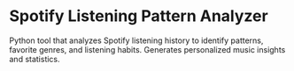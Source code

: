 # Spotify Listening Pattern Analyzer
Python tool that analyzes Spotify listening history to identify patterns, favorite genres, and listening habits. Generates personalized music insights and statistics.
